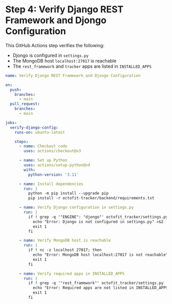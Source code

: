 # Step 4: Verify Django REST Framework and Djongo Configuration

This GitHub Actions step verifies the following:
- Djongo is configured in `settings.py`
- The MongoDB host `localhost:27017` is reachable
- The `rest_framework` and `tracker` apps are listed in `INSTALLED_APPS`

```yaml
name: Verify Django REST Framework and Djongo Configuration

on:
  push:
    branches:
      - main
  pull_request:
    branches:
      - main

jobs:
  verify-django-config:
    runs-on: ubuntu-latest

    steps:
      - name: Checkout code
        uses: actions/checkout@v3

      - name: Set up Python
        uses: actions/setup-python@v4
        with:
          python-version: '3.11'

      - name: Install dependencies
        run: |
          python -m pip install --upgrade pip
          pip install -r octofit-tracker/backend/requirements.txt

      - name: Verify Djongo configuration in settings.py
        run: |
          if ! grep -q '"ENGINE": "djongo"' octofit_tracker/settings.py; then
            echo "Error: Djongo is not configured in settings.py" >&2
            exit 1
          fi

      - name: Verify MongoDB host is reachable
        run: |
          if ! nc -z localhost 27017; then
            echo "Error: MongoDB host localhost:27017 is not reachable" >&2
            exit 1
          fi

      - name: Verify required apps in INSTALLED_APPS
        run: |
          if ! grep -q '"rest_framework"' octofit_tracker/settings.py || ! grep -q '"tracker"' octofit_tracker/settings.py; then
            echo "Error: Required apps are not listed in INSTALLED_APPS" >&2
            exit 1
          fi
```
